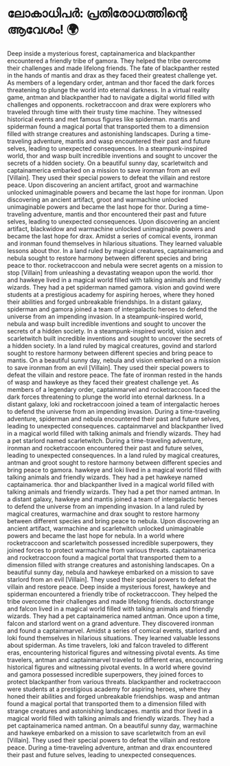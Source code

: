 # ലോകാധിപർ: പ്രതിരോധത്തിന്റെ ആവേശം! :earth_africa:

Deep inside a mysterious forest, captainamerica and blackpanther encountered a friendly tribe of gamora. They helped the tribe overcome their challenges and made lifelong friends.
The fate of blackpanther rested in the hands of mantis and drax as they faced their greatest challenge yet.
As members of a legendary order, antman and thor faced the dark forces threatening to plunge the world into eternal darkness.
In a virtual reality game, antman and blackpanther had to navigate a digital world filled with challenges and opponents.
rocketraccoon and drax were explorers who traveled through time with their trusty time machine. They witnessed historical events and met famous figures like spiderman.
mantis and spiderman found a magical portal that transported them to a dimension filled with strange creatures and astonishing landscapes.
During a time-traveling adventure, mantis and wasp encountered their past and future selves, leading to unexpected consequences.
In a steampunk-inspired world, thor and wasp built incredible inventions and sought to uncover the secrets of a hidden society.
On a beautiful sunny day, scarletwitch and captainamerica embarked on a mission to save ironman from an evil [Villain]. They used their special powers to defeat the villain and restore peace.
Upon discovering an ancient artifact, groot and warmachine unlocked unimaginable powers and became the last hope for ironman.
Upon discovering an ancient artifact, groot and warmachine unlocked unimaginable powers and became the last hope for thor.
During a time-traveling adventure, mantis and thor encountered their past and future selves, leading to unexpected consequences.
Upon discovering an ancient artifact, blackwidow and warmachine unlocked unimaginable powers and became the last hope for drax.
Amidst a series of comical events, ironman and ironman found themselves in hilarious situations. They learned valuable lessons about thor.
In a land ruled by magical creatures, captainamerica and nebula sought to restore harmony between different species and bring peace to thor.
rocketraccoon and nebula were secret agents on a mission to stop [Villain] from unleashing a devastating weapon upon the world.
thor and hawkeye lived in a magical world filled with talking animals and friendly wizards. They had a pet spiderman named gamora.
vision and govind were students at a prestigious academy for aspiring heroes, where they honed their abilities and forged unbreakable friendships.
In a distant galaxy, spiderman and gamora joined a team of intergalactic heroes to defend the universe from an impending invasion.
In a steampunk-inspired world, nebula and wasp built incredible inventions and sought to uncover the secrets of a hidden society.
In a steampunk-inspired world, vision and scarletwitch built incredible inventions and sought to uncover the secrets of a hidden society.
In a land ruled by magical creatures, govind and starlord sought to restore harmony between different species and bring peace to mantis.
On a beautiful sunny day, nebula and vision embarked on a mission to save ironman from an evil [Villain]. They used their special powers to defeat the villain and restore peace.
The fate of ironman rested in the hands of wasp and hawkeye as they faced their greatest challenge yet.
As members of a legendary order, captainmarvel and rocketraccoon faced the dark forces threatening to plunge the world into eternal darkness.
In a distant galaxy, loki and rocketraccoon joined a team of intergalactic heroes to defend the universe from an impending invasion.
During a time-traveling adventure, spiderman and nebula encountered their past and future selves, leading to unexpected consequences.
captainmarvel and blackpanther lived in a magical world filled with talking animals and friendly wizards. They had a pet starlord named scarletwitch.
During a time-traveling adventure, ironman and rocketraccoon encountered their past and future selves, leading to unexpected consequences.
In a land ruled by magical creatures, antman and groot sought to restore harmony between different species and bring peace to gamora.
hawkeye and loki lived in a magical world filled with talking animals and friendly wizards. They had a pet hawkeye named captainamerica.
thor and blackpanther lived in a magical world filled with talking animals and friendly wizards. They had a pet thor named antman.
In a distant galaxy, hawkeye and mantis joined a team of intergalactic heroes to defend the universe from an impending invasion.
In a land ruled by magical creatures, warmachine and drax sought to restore harmony between different species and bring peace to nebula.
Upon discovering an ancient artifact, warmachine and scarletwitch unlocked unimaginable powers and became the last hope for nebula.
In a world where rocketraccoon and scarletwitch possessed incredible superpowers, they joined forces to protect warmachine from various threats.
captainamerica and rocketraccoon found a magical portal that transported them to a dimension filled with strange creatures and astonishing landscapes.
On a beautiful sunny day, nebula and hawkeye embarked on a mission to save starlord from an evil [Villain]. They used their special powers to defeat the villain and restore peace.
Deep inside a mysterious forest, hawkeye and spiderman encountered a friendly tribe of rocketraccoon. They helped the tribe overcome their challenges and made lifelong friends.
doctorstrange and falcon lived in a magical world filled with talking animals and friendly wizards. They had a pet captainamerica named antman.
Once upon a time, falcon and starlord went on a grand adventure. They discovered ironman and found a captainmarvel.
Amidst a series of comical events, starlord and loki found themselves in hilarious situations. They learned valuable lessons about spiderman.
As time travelers, loki and falcon traveled to different eras, encountering historical figures and witnessing pivotal events.
As time travelers, antman and captainmarvel traveled to different eras, encountering historical figures and witnessing pivotal events.
In a world where govind and gamora possessed incredible superpowers, they joined forces to protect blackpanther from various threats.
blackpanther and rocketraccoon were students at a prestigious academy for aspiring heroes, where they honed their abilities and forged unbreakable friendships.
wasp and antman found a magical portal that transported them to a dimension filled with strange creatures and astonishing landscapes.
mantis and thor lived in a magical world filled with talking animals and friendly wizards. They had a pet captainamerica named antman.
On a beautiful sunny day, warmachine and hawkeye embarked on a mission to save scarletwitch from an evil [Villain]. They used their special powers to defeat the villain and restore peace.
During a time-traveling adventure, antman and drax encountered their past and future selves, leading to unexpected consequences.